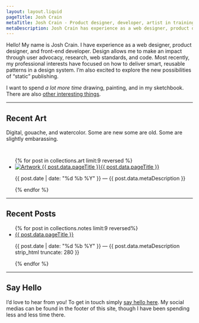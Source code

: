 ```yaml
---
layout: layout.liquid
pageTitle: Josh Crain
metaTitle: Josh Crain - Product designer, developer, artist in training
metaDescription: Josh Crain has experience as a web designer, product designer, and front-end developer. Design allows Josh to make an impact through user advocacy, research, web standards, and code.
---
```

<p class="text--larger"><span class="dropcap">H</span>ello! My name is Josh Crain. I have experience as a web designer, product designer, and front-end developer. Design allows me to make an impact through user advocacy, research, web standards, and code. Most recently, my professional interests have focused on how to deliver smart, reusable patterns in a design system. I’m also excited to explore the new possibilities of “static” publishing.</p>
<p class="text--larger">I want to spend <em>a lot more time</em> drawing, painting, and in my sketchbook. There are also <a href="/about/">other interesting things</a>.</p>

<hr>
 
## Recent Art
Digital, gouache, and watercolor. Some are new some are old. Some are slightly embarassing.

<ul class="flex--articles flex--articles--3" style="padding-top:2em;">
{% for post in collections.art limit:9 reversed %}
<li>    
    <a href="{{ post.url }}" class="text--larger"><img src="{{post.data.metaImage}}" alt="Artwork {{ post.data.pageTitle }}">{{ post.data.pageTitle }}</a>
    <p><span class="text--secondary small-caps">{{ post.date | date: "%d %b %Y" }}</span> &mdash; {{ post.data.metaDescription }}</p>
</li>
{% endfor %} 
</ul>

<hr>

## Recent Posts
<ul class="list--articles">
{% for post in collections.notes limit:9 reversed%}
<li>    
    <a href="{{ post.url }}" class="text--larger">{{ post.data.pageTitle }}</a>
    <p><span class="text--secondary small-caps">{{ post.date | date: "%d %b %Y" }}</span> &mdash; {{ post.data.metaDescription strip_html truncate: 280 }}</p>
</li>
{% endfor %} 
</ul>

<hr>

## Say Hello
I’d love to hear from you! To get in touch simply [say hello here](/say-hello/). My social medias can be found in the footer of this site, though I have been spending less and less time there. 